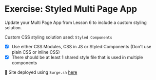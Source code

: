 # Exercise: Styled Multi Page App

Update your Multi Page App from Lesson 6 to include a custom styling solution.

Custom CSS styling solution used: `Styled Components`

- [x] Use either CSS Modules, CSS in JS or Styled Components (Don't use plain CSS or inline CSS)
- [x] There should be at least 1 shared style file that is used in multiple components

🎉 Site deployed using `Surge.sh` [here](https://vk-styled-components.surge.sh/#/)
